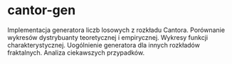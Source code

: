 # cantor-gen
Implementacja generatora liczb losowych z rozkładu Cantora. Porównanie wykresów dystrybuanty teoretycznej i empirycznej. Wykresy funkcji charakterystycznej. Uogólnienie generatora dla innych rozkładów fraktalnych. Analiza ciekawszych przypadków.
